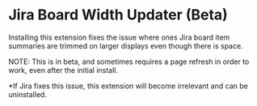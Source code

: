 # Jira Board Width Updater (Beta)

Installing this extension fixes the issue where ones Jira board item summaries are trimmed on larger displays even though there is space.

NOTE: This is in beta, and sometimes requires a page refresh in order to work, even after the initial install.

*If Jira fixes this issue, this extension will become irrelevant and can be uninstalled.
